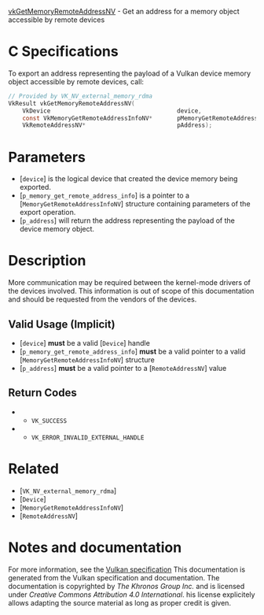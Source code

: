 [vkGetMemoryRemoteAddressNV](https://www.khronos.org/registry/vulkan/specs/1.3-extensions/man/html/vkGetMemoryRemoteAddressNV.html) - Get an address for a memory object accessible by remote devices

# C Specifications
To export an address representing the payload of a Vulkan device memory
object accessible by remote devices, call:
```c
// Provided by VK_NV_external_memory_rdma
VkResult vkGetMemoryRemoteAddressNV(
    VkDevice                                    device,
    const VkMemoryGetRemoteAddressInfoNV*       pMemoryGetRemoteAddressInfo,
    VkRemoteAddressNV*                          pAddress);
```

# Parameters
- [`device`] is the logical device that created the device memory being exported.
- [`p_memory_get_remote_address_info`] is a pointer to a [`MemoryGetRemoteAddressInfoNV`] structure containing parameters of the export operation.
- [`p_address`] will return the address representing the payload of the device memory object.

# Description
More communication may be required between the kernel-mode drivers of the
devices involved.
This information is out of scope of this documentation and should be
requested from the vendors of the devices.
## Valid Usage (Implicit)
-  [`device`] **must**  be a valid [`Device`] handle
-  [`p_memory_get_remote_address_info`] **must**  be a valid pointer to a valid [`MemoryGetRemoteAddressInfoNV`] structure
-  [`p_address`] **must**  be a valid pointer to a [`RemoteAddressNV`] value

## Return Codes
*   - `VK_SUCCESS` 
*   - `VK_ERROR_INVALID_EXTERNAL_HANDLE`

# Related
- [`VK_NV_external_memory_rdma`]
- [`Device`]
- [`MemoryGetRemoteAddressInfoNV`]
- [`RemoteAddressNV`]

# Notes and documentation
For more information, see the [Vulkan specification](https://www.khronos.org/registry/vulkan/specs/1.3-extensions/html/vkspec.html)
This documentation is generated from the Vulkan specification and documentation.
The documentation is copyrighted by *The Khronos Group Inc.* and is licensed under *Creative Commons Attribution 4.0 International*.
his license explicitely allows adapting the source material as long as proper credit is given.
        